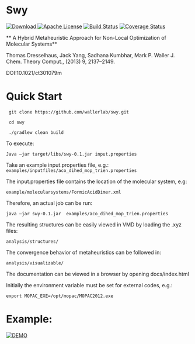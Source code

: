 # Swy

[ ![Download](https://api.bintray.com/packages/wallerlab/release-candidates/swy/images/download.svg) ](https://bintray.com/wallerlab/release-candidates/swy/_latestVersion)
[![Apache License](http://img.shields.io/badge/license-APACHE2-blue.svg)](https://www.apache.org/licenses/LICENSE-2.0.html)
[![Build Status](https://travis-ci.org/wallerlab/swy.svg?branch=master)](https://travis-ci.org/wallerlab/swy)
[![Coverage Status](https://coveralls.io/repos/github/wallerlab/swy/badge.svg?branch=master)](https://coveralls.io/github/wallerlab/swy?branch=master)

** A Hybrid Metaheuristic Approach for Non-Local Optimization of Molecular Systems** 

Thomas Dresselhaus, Jack Yang, Sadhana Kumbhar, Mark P. Waller
J. Chem. Theory Comput., (2013) 9, 2137–2149. 

DOI:10.1021/ct301079m


# Quick Start 

` git clone https://github.com/wallerlab/swy.git`

` cd swy`

` ./gradlew clean build`

To execute:

`Java –jar target/libs/swy-0.1.jar input.properties`

Take an example input.properties file, e.g.:
`examples/inputfiles/aco_dihed_mop_trien.properties`

The input.properties file contains the location of the molecular system, e.g: 

`example/molecularsystems/FormicAcidDimer.xml `

Therefore, an actual job can be run: 

`java –jar swy-0.1.jar  examples/aco_dihed_mop_trien.properties`

The resulting structures can be easily viewed in VMD by loading the .xyz files:

`analysis/structures/`

The convergence behavior of metaheuristics can be followed in:

`analysis/visualizable/ `

The documentation can be viewed in a browser by opening docs/index.html 

Initially the environment variable must be set for external codes, e.g.:

`export MOPAC_EXE=/opt/mopac/MOPAC2012.exe`


# Example:

[![DEMO](https://cloud.githubusercontent.com/assets/13583117/18966537/e079ab50-8681-11e6-9145-52bd1a4ad6c4.png)](https://www.youtube.com/watch?v=B9fMx7RRP_Y)
